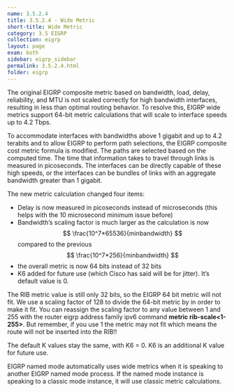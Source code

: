 ```yaml
---
name: 3.5.2.4
title: 3.5.2.4 - Wide Metric
short-title: Wide Metric
category: 3.5 EIGRP
collection: eigrp
layout: page
exam: both
sidebar: eigrp_sidebar
permalink: 3.5.2.4.html
folder: eigrp
---
```

The original EIGRP composite metric based on bandwidth, load, delay, reliability, and MTU is not scaled correctly for high bandwidth interfaces, resulting in less than optimal routing behavior. To resolve this, EIGRP wide metrics support 64-bit metric calculations that will scale to interface speeds up to 4.2 Tbps.

To accommodate interfaces with bandwidths above 1 gigabit and up to 4.2 terabits and to allow EIGRP to perform path selections, the EIGRP composite cost metric formula is modified. The paths are selected based on the computed time. The time that information takes to travel through links is measured in picoseconds. The interfaces can be directly capable of these high speeds, or the interfaces can be bundles of links with an aggregate bandwidth greater than 1 gigabit.

The new metric calculation changed four items:
- Delay is now measured in picoseconds instead of microseconds (this helps with the 10 microsecond minimum issue before)
- Bandwidth’s scaling factor is much larger as the calculation is now $$ \frac{10^7*65536}{minbandwidth} $$ compared to the previous  $$ \frac{10^7*256}{minbandwidth} $$
- the overall metric is now 64 bits instead of 32 bits
- K6 added for future use (which Cisco has said will be for jitter). It’s default value is 0.

The RIB metric value is still only 32 bits, so the EIGRP 64 bit metric will not fit. We use a scaling factor of 128 to divide the 64-bit metric by in order to make it fit.  You can reassign the scaling factor to any value between 1 and 255 with the router eigrp address family ipv6 command **metric rib-scale\<1-255\>**. But remember, if you use 1 the metric may not fit which means the route will not be inserted into the RIB!!

The default K values stay the same, with K6 = 0. K6 is an additional K value for future use.

EIGRP named mode automatically uses wide metrics when it is speaking to another EIGRP named mode process. If the named mode instance is speaking to a classic mode instance, it will use classic metric calculations.